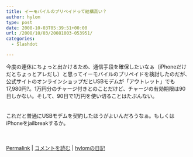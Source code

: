 ```yaml
---
title: イーモバイルのプリペイドって結構高い？
author: hylom
type: post
date: 2008-10-03T05:39:51+00:00
url: /2008/10/03/20081003-053951/
categories:
  - Slashdot

---
```

今度の連休にちょっと出かけるため、通信手段を確保したいなぁ（iPhoneだけだとちょっとアレだし）と思ってイーモバイルのプリペイドを検討したのだが、公式サイトのオンラインショップだとUSBモデムが「アウトレット」でも17&#44;980円?。1万円分のチャージ付きとのことだけど、チャージの有効期限は90日しかない。そして、90日で1万円を使い切ることはたぶんない。  
</br>   
これだと普通にUSBモデムを契約したほうがよいんだろうなぁ。もしくはiPhoneをjailbreakするか。</br>  
</br> 

   [Permalink][1] |    [コメントを読む][2] |    [hylomの日記][3] 

</br>

 [1]: http://slashdot.jp/~hylom/journal/454161
 [2]: http://slashdot.jp/~hylom/journal/454161#acomments
 [3]: http://slashdot.jp/~hylom/journal/
